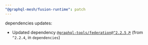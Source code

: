 ```yaml
---
"@graphql-mesh/fusion-runtime": patch
---
```

dependencies updates:
  - Updated dependency [`@graphql-tools/federation@^2.2.5` ↗︎](https://www.npmjs.com/package/@graphql-tools/federation/v/2.2.5) (from `^2.2.4`, in `dependencies`)
